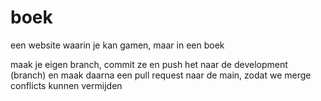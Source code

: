 # boek
een website waarin je kan gamen, maar in een boek

maak je eigen branch, commit ze en push het naar de development (branch) en maak daarna een pull request naar de main, zodat we merge conflicts kunnen vermijden
